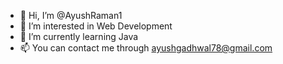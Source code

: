 - 👋 Hi, I’m @AyushRaman1
- 👀 I’m interested in Web Development  
- 🌱 I’m currently learning Java
- 📫 You can contact me through ayushgadhwal78@gmail.com

<!---
AyushRaman1/AyushRaman1 is a ✨ special ✨ repository because its `README.md` (this file) appears on your GitHub profile.
You can click the Preview link to take a look at your changes.
--->
